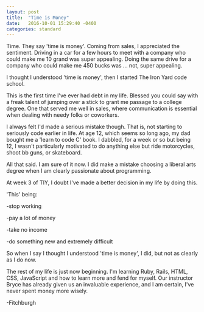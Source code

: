 ```yaml
---
layout: post
title:  "Time is Money"
date:   2016-10-01 15:29:40 -0400
categories: standard
---
```

Time. They say 'time is money'.  Coming from sales, I appreciated the sentiment.
Driving in a car for a few hours to meet with a company who could make me 10 grand
was super appealing.  Doing the same drive for a company who could make me 450 bucks
was ... not, super appealing.

I thought I understood 'time is money', then I started The Iron Yard code school.

This is the first time I've ever had debt in my life.  Blessed you could say
with a freak talent of jumping over a stick to grant me passage to a college
degree.  One that served me well in sales, where communication is essential when
dealing with needy folks or coworkers.

I always felt I'd made a serious mistake though.  That is, not starting to seriously
code earlier in life.  At age 12, which seems so long ago, my dad bought me a 'learn to
code C' book.  I dabbled, for a week or so but being 12, I wasn't particularly motivated
to do anything else but ride motorcycles, shoot bb guns, or skateboard.

All that said.  I am sure of it now.  I did make a mistake choosing a liberal arts degree
when I am clearly passionate about programming.

At week 3 of TIY, I doubt I've made a better decision in my life by doing this.

'This' being:

  -stop working

  -pay a lot of money

  -take no income

  -do something new and extremely difficult


So when I say I thought I understood 'time is money', I did, but not as clearly
as I do now.

The rest of my life is just now beginning.  I'm learning Ruby, Rails, HTML, CSS,
JavaScript and how to learn more and fend for myself.  Our instructor Bryce has already
given us an invaluable experience, and I am certain, I've never spent money more wisely.

-Fitchburgh
